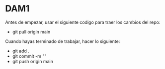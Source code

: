 # DAM1

Antes de empezar, usar el siguiente codigo para traer los cambios del repo:
- git pull origin main

Cuando hayas terminado de trabajar, hacer lo siguiente:
- git add .
- git commit -m "<mensaje>"
- git push origin main